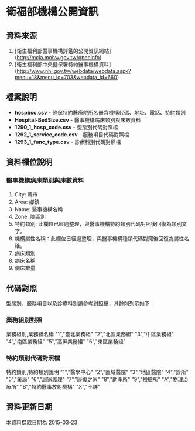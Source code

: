# 衛福部機構公開資訊

## 資料來源

1. [衛生福利部醫事機構評鑑的公開資訊網站] (http://mcia.mohw.gov.tw/openinfo)
2. [衛生福利部中央健保署特約醫事機構資料] (http://www.nhi.gov.tw/webdata/webdata.aspx?menu=18&menu_id=703&webdata_id=660)

## 檔案說明

* **hospbsc.csv** - 健保特約醫療院所名冊含機構代碼、地址、電話、特約類別
* **Hospital-BedSize.csv** - 醫事機構病床類別與床數資料
* **1290_1_hosp_code.csv** - 型態別代碼對照檔
* **1292_1_service_code.csv** - 服務項目代碼對照檔
* **1293_1_func_type.csv** - 診療科別代碼對照檔

## 資料欄位說明

### 醫事機構病床類別與床數資料
1. City: 縣市
2. Area: 鄉鎮
3. Name: 醫事機構名稱
4. Zone: 院區別
5. 特約類別: 此欄位已經過整理，與醫事機構特約類別代碼對照後回復為類別文字。
6. 機構屬性名稱：此欄位已經過整理，與醫事機構種類代碼對照後回復為屬性名稱。
7. 病床類別
8. 病床名稱
9. 病床數量 

## 代碼對照

型態別、服務項目以及診療科別請參考對照檔，其餘則列示如下：

### 業務組別對照
業務組別,業務組名稱
"1","臺北業務組"
"2","北區業務組"
"3","中區業務組"
"4","南區業務組"
"5","高屏業務組"
"6","東區業務組"

### 特約類別代碼對照檔

特約類別,特約類別說明
"1","醫學中心"
"2","區域醫院"
"3","地區醫院"
"4","診所"
"5","藥局"
"6","居家護理"
"7","康復之家"
"8","助產所"
"9","檢驗所"
"A","物理治療所"
"B","特約醫事放射機構"
"X","不詳"

## 資料更新日期

本資料擷取日期為 2015-03-23
